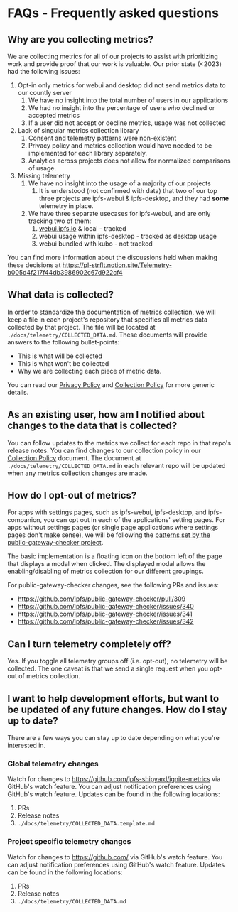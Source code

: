 # FAQs - Frequently asked questions

## Why are you collecting metrics?

We are collecting metrics for all of our projects to assist with prioritizing work and provide proof that our work is valuable. Our prior state (<2023) had the following issues:

1. Opt-in only metrics for webui and desktop did not send metrics data to our countly server
    1. We have no insight into the total number of users in our applications
    2. We had no insight into the percentage of users who declined or accepted metrics
    3. If a user did not accept or decline metrics, usage was not collected
2. Lack of singular metrics collection library
    1. Consent and telemetry patterns were non-existent
    2. Privacy policy and metrics collection would have needed to be implemented for each library separately.
    3. Analytics across projects does not allow for normalized comparisons of usage.
3. Missing telemetry
    1. We have no insight into the usage of a majority of our projects
        1. It is understood (not confirmed with data) that two of our top three projects are ipfs-webui & ipfs-desktop, and they had ****some**** telemetry in place.
    2. We have three separate usecases for ipfs-webui, and are only tracking two of them:
        1. [webui.ipfs.io](http://webui.ipfs.io) & local - tracked
        2. webui usage within ipfs-desktop - tracked as desktop usage
        3. webui bundled with kubo - not tracked

You can find more information about the discussions held when making these decisions at https://pl-strflt.notion.site/Telemetry-b005d4f217f44db3986902c67d922cf4

## What data is collected?

In order to standardize the documentation of metrics collection, we will keep a file in each project's repository that
specifies all metrics data collected by that project. The file will be located at `./docs/telemetry/COLLECTED_DATA.md`. These documents will provide answers to the following bullet-points:

* This is what will be collected
* This is what won't be collected
* Why we are collecting each piece of metric data.

You can read our [Privacy Policy](./PRIVACY_POLICY.md) and [Collection Policy](./COLLECTION_POLICY.md) for more generic details.

## As an existing user, how am I notified about changes to the data that is collected?

You can follow updates to the metrics we collect for each repo in that repo's release notes. You can find changes to our collection policy in our [Collection Policy](./COLLECTION_POLICY.md) document. The document at `./docs/telemetry/COLLECTED_DATA.md` in each relevant repo will be updated when any metrics collection changes are made.

## How do I opt-out of metrics?

For apps with settings pages, such as ipfs-webui, ipfs-desktop, and ipfs-companion, you can opt out in each of the applications' setting pages. For apps without settings pages (or single page applications where settings pages don't make sense), we will be following the [patterns set by the public-gateway-checker project](https://github.com/ipfs/public-gateway-checker/issues/340#issuecomment-1371410214).

The basic implementation is a floating icon on the bottom left of the page that displays a modal when clicked. The displayed modal allows the enabling/disabling of metrics collection for our different groupings.

For public-gateway-checker changes, see the following PRs and issues:

* https://github.com/ipfs/public-gateway-checker/pull/309
* https://github.com/ipfs/public-gateway-checker/issues/340
* https://github.com/ipfs/public-gateway-checker/issues/341
* https://github.com/ipfs/public-gateway-checker/issues/342

## Can I turn telemetry completely off?

Yes. If you toggle all telemetry groups off (i.e. opt-out), no telemetry will be collected. The one caveat is that we send a single request when you opt-out of metrics collection.


## I want to help development efforts, but want to be updated of any future changes. How do I stay up to date?

There are a few ways you can stay up to date depending on what you're interested in.

### Global telemetry changes

Watch for changes to https://github.com/ipfs-shipyard/ignite-metrics via GitHub's watch feature. You can adjust notification preferences using GitHub's watch feature. Updates can be found in the following locations:

1. PRs
2. Release notes
3. `./docs/telemetry/COLLECTED_DATA.template.md`


### Project specific telemetry changes

Watch for changes to https://github.com/<repo-of-interest> via GitHub's watch feature. You can adjust notification preferences using GitHub's watch feature. Updates can be found in the following locations:

1. PRs
2. Release notes
3. `./docs/telemetry/COLLECTED_DATA.md`
